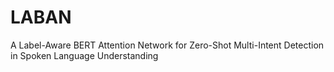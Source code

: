 # LABAN
A Label-Aware BERT Attention Network for Zero-Shot Multi-Intent Detection in Spoken Language Understanding
